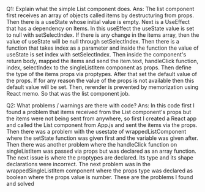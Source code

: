 Q1: Explain what the simple List component does.
Ans: The list component first receives an array of objects called items by destructuring from props. Then there is a useState whose initial value is empty. Next is a UseEffect that has a dependency on Items. In this useEffect the useState value is set to null with setSelectIndex. If there is any change in the items array, then the value of useState will be null through setSelectIndex. Then there is a function that takes index as a parameter and inside the function the value of useState is set index with setSelectIndex. Then inside the component's return body, mapped the items and send the item.text, handleClick function, index, selectIndex to the singleListItem component as props. Then define the type of the items props via proptypes. After that set the default value of the props. If for any reason the value of the props is not available then this default value will be set. Then, rerender is prevented by memorization using React memo. So that was the list component job.

Q2: What problems / warnings are there with code?
Ans: In this code first I found a problem that items received from the List component's props but the items were not being sent from anywhere, so first I created a React app and called the List component from App.js and sent the items via the props. Then there was a problem with the usestate of wrappedListComponent where the setState function was given first and the variable was given after. Then there was another problem where the handleClick function on singleListItem was passed via props but was declared as an array function. The next issue is where the proptypes are declared. Its type and its shape declarations were incorrect. The next problem was in the wrappedSingleListItem component where the props type was declared as boolean where the props value is number.
These are the problems I found and solved